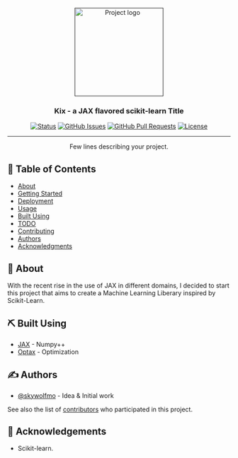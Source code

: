 <p align="center">
  <a href="" rel="noopener">
 <img width=200px height=200px src="https://i.imgur.com/6wj0hh6.jpg" alt="Project logo"></a>
</p>

<h3 align="center">Kix - a JAX flavored scikit-learn  Title</h3>

<div align="center">

  [![Status](https://img.shields.io/badge/status-active-success.svg)]() 
  [![GitHub Issues](https://img.shields.io/github/issues/skywolfmo/scikix-learn.svg)](https://github.com/kylelobo/The-Documentation-Compendium/issues)
  [![GitHub Pull Requests](https://img.shields.io/github/issues-pr/skywolfmo/scikix-learn.svg)](https://github.com/kylelobo/The-Documentation-Compendium/pulls)
  [![License](https://img.shields.io/badge/license-MIT-blue.svg)](/LICENSE)

</div>

---

<p align="center"> Few lines describing your project.
    <br> 
</p>

## 📝 Table of Contents
- [About](#about)
- [Getting Started](#getting_started)
- [Deployment](#deployment)
- [Usage](#usage)
- [Built Using](#built_using)
- [TODO](../TODO.md)
- [Contributing](../CONTRIBUTING.md)
- [Authors](#authors)
- [Acknowledgments](#acknowledgement)

## 🧐 About <a name = "about"></a>
With the recent rise in the use of JAX in different domains, I decided to start this project that aims to create a Machine Learning Liberary inspired by Scikit-Learn.

## ⛏️ Built Using <a name = "built_using"></a>
- [JAX](https://www.mongodb.com/) - Numpy++
- [Optax](https://github.com/deepmind/optax) - Optimization

## ✍️ Authors <a name = "authors"></a>
- [@skywolfmo](https://github.com/skywolfmo) - Idea & Initial work

See also the list of [contributors](https://github.com/skywolfmo/scikix-learn/contributors) who participated in this project.

## 🎉 Acknowledgements <a name = "acknowledgement"></a>
- Scikit-learn.

